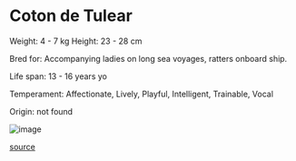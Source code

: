 # Coton de Tulear

Weight: 4 - 7 kg
Height: 23 - 28 cm

Bred for: Accompanying ladies on long sea voyages, ratters onboard ship.

Life span: 13 - 16 years yo

Temperament: Affectionate, Lively, Playful, Intelligent, Trainable, Vocal

Origin: not found

![image](https://cdn2.thedogapi.com/images/SyviZlqNm_1280.jpg)

[source](https://api.thedogapi.com/v1/breeds/89)
